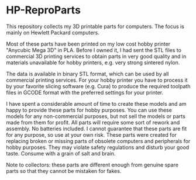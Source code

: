 <h1>HP-ReproParts</h1>
<p>This repository collects my 3D printable parts for computers.
The focus is mainly on Hewlett Packard computers.
</p>
<p>Most of these parts have been printed on my low cost hobby printer "Anycubic Mega 3D" in PLA.
Before I owned it, I had sent the STL files to commercial 3D printing services to obtain parts in very good quality and in materials unavailable for hobby printers, e.g. very strong sintered nylon.
</p>

<p>The data is available in binary STL format, which can be used by all commercial printing services.
For your hobby printer you have to process it by your favorite slicing software (e.g. Cura) to produce the required toolpath files in GCODE format with the preferred settings for your printer.
</p>
<p>I have spent a considerable amount of time to create these models and am happy to provide these parts for hobby purposes.
You can use these models for any non-commercial purposes, but not sell the models or parts made from them for profit.
All parts will require some sort of rework and assembly. No batteries included.
I cannot guarantee that these parts are fit for any purpose, so use at your own risk.
These parts were created for replacing broken or missing parts of obsolete computers and peripherals for hobby purposes. They may violate safety regulations and disturb your good taste. Consume with a grain of salt and brain.
</p>

<p>Note to collectors: these parts are different enough from genuine spare parts so that they cannot be mistaken for fakes.
</p>
